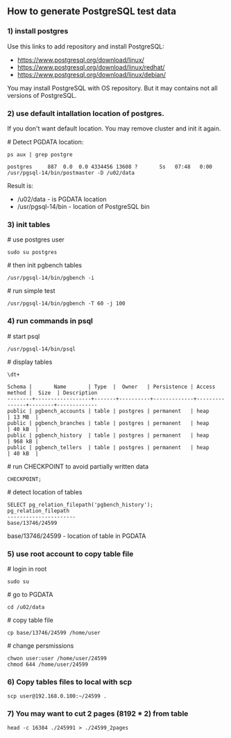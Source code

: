## How to generate PostgreSQL test data

### 1) install postgres
Use this links to add repository and install PostgreSQL:
- https://www.postgresql.org/download/linux/
- https://www.postgresql.org/download/linux/redhat/
- https://www.postgresql.org/download/linux/debian/

You may install PostgreSQL with OS repository. But it may contains not all versions of PostgreSQL.

### 2) use default intallation location of postgres.
If you don't want default location. 
You may remove cluster and init it again.

\# Detect PGDATA location:
```shell
ps aux | grep postgre

postgres     887  0.0  0.0 4334456 13608 ?       Ss   07:48   0:00 /usr/pgsql-14/bin/postmaster -D /u02/data
```
Result is:
- /u02/data - is PGDATA location
- /usr/pgsql-14/bin - location of PostgreSQL bin

### 3) init tables

\# use postgres user
```shell
sudo su postgres
```

\# then init pgbench tables
```shell
/usr/pgsql-14/bin/pgbench -i
```

\# run simple test
```shell
/usr/pgsql-14/bin/pgbench -T 60 -j 100
```

### 4) run commands in psql

\# start psql
```shell
/usr/pgsql-14/bin/psql
```

\# display tables
```psql
\dt+

Schema |       Name       | Type  |  Owner   | Persistence | Access method |  Size  | Description
--------+------------------+-------+----------+-------------+---------------+--------+-------------
public | pgbench_accounts | table | postgres | permanent   | heap          | 13 MB  |
public | pgbench_branches | table | postgres | permanent   | heap          | 40 kB  |
public | pgbench_history  | table | postgres | permanent   | heap          | 968 kB |
public | pgbench_tellers  | table | postgres | permanent   | heap          | 40 kB  |
```

\# run CHECKPOINT to avoid partially written data
```psql
CHECKPOINT;
```

\# detect location of tables
```psql
SELECT pg_relation_filepath('pgbench_history');
pg_relation_filepath
----------------------
base/13746/24599
```

base/13746/24599 - location of table in PGDATA

### 5) use root account to copy table file

\# login in root
```shell
sudo su
```

\# go to PGDATA
```shell
cd /u02/data
```

\# copy table file
```shell
cp base/13746/24599 /home/user
```

\# change persmissions
```shell
chwon user:user /home/user/24599
chmod 644 /home/user/24599
```

### 6) Copy tables files to local with scp
```shell
scp user@192.168.0.100:~/24599 .
```

### 7) You may want to cut 2 pages (8192 * 2) from table
```shell
head -c 16384 ./245991 > ./24599_2pages
```
